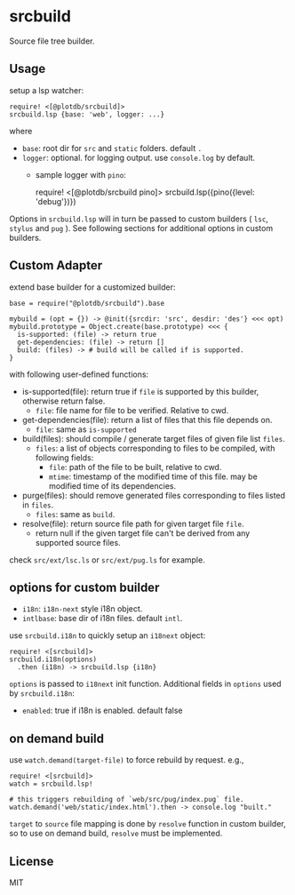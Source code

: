 # srcbuild

Source file tree builder.


## Usage

setup a lsp watcher:

    require! <[@plotdb/srcbuild]>
    srcbuild.lsp {base: 'web', logger: ...}

where

 - `base`: root dir for `src` and `static` folders. default `.`
 - `logger`: optional. for logging output. use `console.log` by default. 
   - sample logger with `pino`:

     require! <[@plotdb/srcbuild pino]>
     srcbuild.lsp({pino({level: 'debug'})})

Options in `srcbuild.lsp` will in turn be passed to custom builders ( `lsc`, `stylus` and `pug` ). See following sections for additional options in custom builders.


## Custom Adapter

extend base builder for a customized builder:

    base = require("@plotdb/srcbuild").base

    mybuild = (opt = {}) -> @init({srcdir: 'src', desdir: 'des'} <<< opt)
    mybuild.prototype = Object.create(base.prototype) <<< {
      is-supported: (file) -> return true
      get-dependencies: (file) -> return []
      build: (files) -> # build will be called if is supported.
    }

with following user-defined functions:

 - is-supported(file): return true if `file` is supported by this builder, otherwise return false.
   - `file`: file name for file to be verified. Relative to cwd. 
 - get-dependencies(file): return a list of files that this file depends on.
   - `file`: same as `is-supported`
 - build(files): should compile / generate target files of given file list `files`.
   - `files`: a list of objects corresponding to files to be compiled, with following fields:
     - `file`: path of the file to be built, relative to cwd.
     - `mtime`: timestamp of the modified time of this file. may be modified time of its dependencies.
 - purge(files): should remove generated files corresponding to files listed in `files`.
   - `files`: same as `build`.
 - resolve(file): return source file path for given target file `file`.
   - return null if the given target file can't be derived from any supported source files.

check `src/ext/lsc.ls` or `src/ext/pug.ls` for example. 


## options for custom builder

 - `i18n`: `i18n-next` style i18n object.
 - `intlbase`: base dir of i18n files. default `intl`.

use `srcbuild.i18n` to quickly setup an `i18next` object:

    require! <[srcbuild]>
    srcbuild.i18n(options)
      .then (i18n) -> srcbuild.lsp {i18n}

`options` is passed to `i18next` init function. Additional fields in `options` used by `srcbuild.i18n`:

 - `enabled`: true if i18n is enabled. default false


## on demand build

use `watch.demand(target-file)` to force rebuild by request. e.g., 

    require! <[srcbuild]>
    watch = srcbuild.lsp!

    # this triggers rebuilding of `web/src/pug/index.pug` file.
    watch.demand('web/static/index.html').then -> console.log "built."

`target` to `source` file mapping is done by `resolve` function in custom builder, so to use on demand build, `resolve` must be implemented.


## License

MIT
